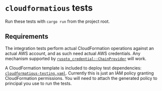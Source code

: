 # `cloudformatious` tests

Run these tests with `cargo run` from the project root.

## Requirements

The integration tests perform actual CloudFormation operations against an actual AWS account, and as such need actual AWS credentials.
Any mechanism supported by [`rusoto_credential::ChainProvider`](https://docs.rs/rusoto_credential/0.46.0/rusoto_credential/struct.ChainProvider.html) will work.

A CloudFormation template is included to deploy test dependencies: [`cloudformatious-testing.yaml`](cloudformatious-testing.yaml).
Currently this is just an IAM policy granting CloudFormation permissions.
You will need to attach the generated policy to principal you use to run the tests.
